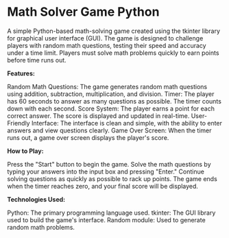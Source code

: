 # Math Solver Game Python
A simple Python-based math-solving game created using the tkinter library for graphical user interface (GUI). The game is designed to challenge players with random math questions, testing their speed and accuracy under a time limit. Players must solve math problems quickly to earn points before time runs out.


**Features:**

Random Math Questions: The game generates random math questions using addition, subtraction, multiplication, and division.
Timer: The player has 60 seconds to answer as many questions as possible. The timer counts down with each second.
Score System: The player earns a point for each correct answer. The score is displayed and updated in real-time.
User-Friendly Interface: The interface is clean and simple, with the ability to enter answers and view questions clearly.
Game Over Screen: When the timer runs out, a game over screen displays the player's score.


**How to Play:**

Press the "Start" button to begin the game.
Solve the math questions by typing your answers into the input box and pressing "Enter."
Continue solving questions as quickly as possible to rack up points.
The game ends when the timer reaches zero, and your final score will be displayed.


**Technologies Used:**

Python: The primary programming language used.
tkinter: The GUI library used to build the game's interface.
Random module: Used to generate random math problems.
